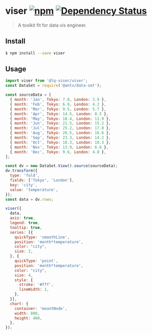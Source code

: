 # viser [![npm](https://img.shields.io/npm/v/viser.svg)](https://www.npmjs.com/package/viser) [![Dependency Status](https://david-dm.org/viserjs/viser.svg?path=packages/viser)](https://david-dm.org/viserjs/viser.svg?path=packages/viser)

> A toolkit fit for data vis engineer.

## Install

```sh
$ npm install --save viser
```

## Usage

```jsx
import viser from '@lq-viser/viser';
const DataSet = require('@antv/data-set');

const sourceData = [
  { month: 'Jan', Tokyo: 7.0, London: 3.9 },
  { month: 'Feb', Tokyo: 6.9, London: 4.2 },
  { month: 'Mar', Tokyo: 9.5, London: 5.7 },
  { month: 'Apr', Tokyo: 14.5, London: 8.5 },
  { month: 'May', Tokyo: 18.4, London: 11.9 },
  { month: 'Jun', Tokyo: 21.5, London: 15.2 },
  { month: 'Jul', Tokyo: 25.2, London: 17.0 },
  { month: 'Aug', Tokyo: 26.5, London: 16.6 },
  { month: 'Sep', Tokyo: 23.3, London: 14.2 },
  { month: 'Oct', Tokyo: 18.3, London: 10.3 },
  { month: 'Nov', Tokyo: 13.9, London: 6.6 },
  { month: 'Dec', Tokyo: 9.6, London: 4.8 },
];

const dv = new DataSet.View().source(sourceData);
dv.transform({
  type: 'fold',
  fields: ['Tokyo', 'London'],
  key: 'city',
  value: 'temperature',
});
const data = dv.rows;

viser({
  data,
  axis: true,
  legend: true,
  tooltip: true,
  series: [{
    quickType: 'smoothLine',
    position: 'month*temperature',
    color: "city",
    size: 2,
  }, {
    quickType: 'point',
    position: 'month*temperature',
    color: "city",
    size: 4,
    style: {
      stroke: '#fff',
      lineWidth: 1,
    },
  }],
  chart: {
    container: 'mountNode',
    width: 800,
    height: 400,
  },
});
```
